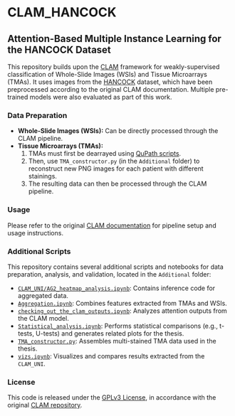 # CLAM_HANCOCK

## Attention-Based Multiple Instance Learning for the HANCOCK Dataset

This repository builds upon the [CLAM](https://github.com/mahmoodlab/CLAM) framework for weakly-supervised classification of Whole-Slide Images (WSIs) and Tissue Microarrays (TMAs). It uses images from the [HANCOCK](https://hancock.research.fau.eu/) dataset, which have been preprocessed according to the original CLAM documentation. Multiple pre-trained models were also evaluated as part of this work.

### Data Preparation

- **Whole-Slide Images (WSIs):** Can be directly processed through the CLAM pipeline.  
- **Tissue Microarrays (TMAs):**  
  1. TMAs must first be dearrayed using [QuPath scripts](https://github.com/ankilab/HANCOCK_MultimodalDataset/tree/main/qupath_scripts/dearray_tma.groovy).  
  2. Then, use `TMA_constructor.py` (in the `Additional` folder) to reconstruct new PNG images for each patient with different stainings.  
  3. The resulting data can then be processed through the CLAM pipeline.

### Usage

Please refer to the original [CLAM documentation](https://github.com/mahmoodlab/CLAM) for pipeline setup and usage instructions.  

### Additional Scripts

This repository contains several additional scripts and notebooks for data preparation, analysis, and validation, located in the `Additional` folder:

- [`CLAM_UNI/AG2_heatmap_analysis.ipynb`](CLAM_UNI/AG2_heatmap_analysis.ipynb): Contains inference code for aggregated data.
- [`Aggregation.ipynb`](Aggregation.ipynb): Combines features extracted from TMAs and WSIs.
- [`checking_out_the_clam_outputs.ipynb`](checking_out_the_clam_outputs.ipynb): Analyzes attention outputs from the CLAM model.
- [`Statistical_analysis.ipynb`](Statistical_analysis.ipynb): Performs statistical comparisons (e.g., t-tests, U-tests) and generates related plots for the thesis.
- [`TMA_constructor.py`](TMA_constructor.py): Assembles multi-stained TMA data used in the thesis.
- [`vizs.ipynb`](vizs.ipynb): Visualizes and compares results extracted from the `CLAM_UNI`.

### License

This code is released under the [GPLv3 License](https://www.gnu.org/licenses/gpl-3.0.html), in accordance with the original [CLAM repository](https://github.com/mahmoodlab/CLAM).
